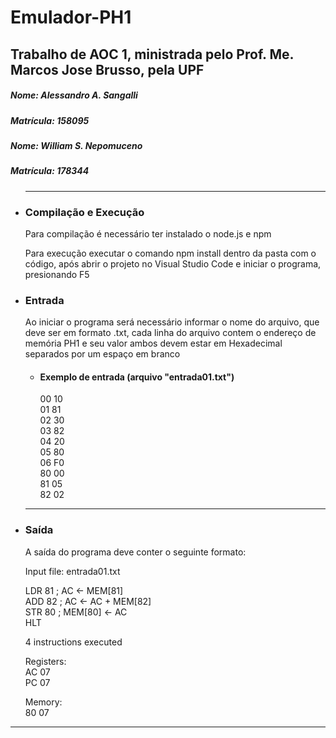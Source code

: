 <h1><strong> Emulador-PH1 </strong> </h1>
    <h2> Trabalho de AOC 1, ministrada pelo Prof. Me. Marcos Jose Brusso, pela UPF </h2>
    <h5><strong>Nome:</strong> Alessandro A. Sangalli</h5> <h5><strong>Matrícula: 158095</strong> </h5>
    <h5><strong>Nome:</strong> William S. Nepomuceno</h5> <h5><strong>Matrícula: 178344</strong> </h5>
    <ul>
<hr>

<li><h3>Compilação e Execução</h3></li>

<p>Para compilação é necessário ter instalado o node.js e npm</p>
<p>Para execução executar o comando npm install dentro da pasta com o código, após abrir o projeto no Visual Studio Code e iniciar o programa, presionando F5</p>

<li><h3>Entrada</h3></li>

<p>Ao iniciar o programa será necessário informar o nome do arquivo, que deve ser em formato .txt, cada linha do arquivo contem o endereço de memória PH1 e seu valor
   ambos devem estar em Hexadecimal separados por um espaço em branco</p>
<ul>
    <li><h4><strong>Exemplo de entrada (arquivo "entrada01.txt")</strong></h4></li>
    00 10<br>
    01 81<br>
    02 30<br>
    03 82<br>
    04 20<br>
    05 80<br>
    06 F0<br>
    80 00<br>
    81 05<br>
    82 02<br>
</ul>

<hr>

<li><h3>Saída</h3></li>
<p>A saída do programa deve conter o seguinte formato:</p>
  Input file: entrada01.txt<br>

  LDR 81 ; AC <- MEM[81]<br>
  ADD 82 ; AC <- AC + MEM[82]<br>
  STR 80 ; MEM[80] <- AC<br>
  HLT<br>

  4 instructions executed<br>

  Registers:<br>
  AC 07<br>
  PC 07<br>

  Memory:<br>
  80 07<br>
</p>

</ul>
<hr>
